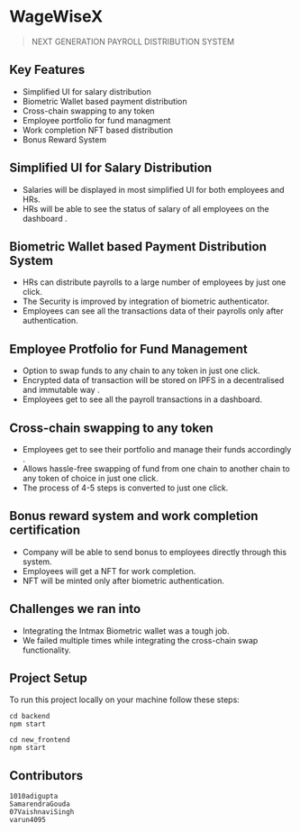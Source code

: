# WageWiseX
>NEXT GENERATION PAYROLL DISTRIBUTION SYSTEM


## Key Features
* Simplified UI for salary distribution
* Biometric Wallet based payment distribution
* Cross-chain swapping to any token
* Employee portfolio for fund managment
* Work completion NFT based distribution 
* Bonus Reward System

## Simplified UI for Salary Distribution
* Salaries will be displayed in most simplified UI for both employees and HRs.
* HRs will be able to see the status of salary of all employees on the dashboard .


## Biometric Wallet based Payment Distribution System
* HRs can distribute payrolls to a large number of employees by just one click.
* The Security is improved by integration of biometric authenticator.
* Employees can see all the transactions data of their payrolls only after authentication.

## Employee Protfolio for Fund Management
* Option to swap funds to any chain to any token in just one click.
* Encrypted data of transaction will be stored on IPFS in a decentralised and immutable way .
* Employees get to see all the payroll transactions in a dashboard.

## Cross-chain swapping to any token
* Employees get to see their portfolio and manage their funds accordingly .
* Allows hassle-free swapping of fund from one chain to another chain to any token of choice in just one click.
* The process of 4-5 steps is converted to just one click.

## Bonus reward system and work completion certification
* Company will be able to send bonus to employees directly through this system.
* Employees will get a NFT for work completion.
* NFT will be minted only after biometric authentication.



## Challenges we ran into
* Integrating the Intmax Biometric wallet was a tough job.
* We failed multiple times while integrating the cross-chain swap functionality.

## Project Setup
To run this project locally on your machine follow these steps:

    cd backend
    npm start

    cd new_frontend
    npm start

## Contributors
    1010adigupta
    SamarendraGouda
    07VaishnaviSingh
    varun4095

